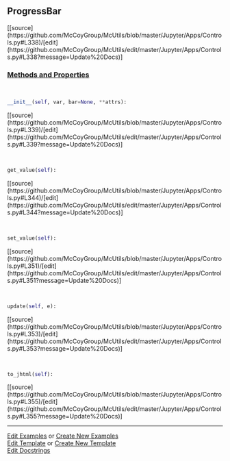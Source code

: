 ## <a id="McUtils.Jupyter.Apps.Controls.ProgressBar">ProgressBar</a> 
<div class="docs-source-link" markdown="1">
[[source](https://github.com/McCoyGroup/McUtils/blob/master/Jupyter/Apps/Controls.py#L338)/[edit](https://github.com/McCoyGroup/McUtils/edit/master/Jupyter/Apps/Controls.py#L338?message=Update%20Docs)]
</div>



<div class="collapsible-section">
 <div class="collapsible-section collapsible-section-header" markdown="1">
 
### <a class="collapse-link" data-toggle="collapse" href="#methods">Methods and Properties</a> <a class="float-right" data-toggle="collapse" href="#methods"><i class="fa fa-chevron-down"></i></a>

 </div>
 <div class="collapsible-section collapsible-section-body collapse" id="methods" markdown="1">

<a id="McUtils.Jupyter.Apps.Controls.ProgressBar.__init__" class="docs-object-method">&nbsp;</a> 
```python
__init__(self, var, bar=None, **attrs): 
```
<div class="docs-source-link" markdown="1">
[[source](https://github.com/McCoyGroup/McUtils/blob/master/Jupyter/Apps/Controls.py#L339)/[edit](https://github.com/McCoyGroup/McUtils/edit/master/Jupyter/Apps/Controls.py#L339?message=Update%20Docs)]
</div>

<a id="McUtils.Jupyter.Apps.Controls.ProgressBar.get_value" class="docs-object-method">&nbsp;</a> 
```python
get_value(self): 
```
<div class="docs-source-link" markdown="1">
[[source](https://github.com/McCoyGroup/McUtils/blob/master/Jupyter/Apps/Controls.py#L344)/[edit](https://github.com/McCoyGroup/McUtils/edit/master/Jupyter/Apps/Controls.py#L344?message=Update%20Docs)]
</div>

<a id="McUtils.Jupyter.Apps.Controls.ProgressBar.set_value" class="docs-object-method">&nbsp;</a> 
```python
set_value(self): 
```
<div class="docs-source-link" markdown="1">
[[source](https://github.com/McCoyGroup/McUtils/blob/master/Jupyter/Apps/Controls.py#L351)/[edit](https://github.com/McCoyGroup/McUtils/edit/master/Jupyter/Apps/Controls.py#L351?message=Update%20Docs)]
</div>

<a id="McUtils.Jupyter.Apps.Controls.ProgressBar.update" class="docs-object-method">&nbsp;</a> 
```python
update(self, e): 
```
<div class="docs-source-link" markdown="1">
[[source](https://github.com/McCoyGroup/McUtils/blob/master/Jupyter/Apps/Controls.py#L353)/[edit](https://github.com/McCoyGroup/McUtils/edit/master/Jupyter/Apps/Controls.py#L353?message=Update%20Docs)]
</div>

<a id="McUtils.Jupyter.Apps.Controls.ProgressBar.to_jhtml" class="docs-object-method">&nbsp;</a> 
```python
to_jhtml(self): 
```
<div class="docs-source-link" markdown="1">
[[source](https://github.com/McCoyGroup/McUtils/blob/master/Jupyter/Apps/Controls.py#L355)/[edit](https://github.com/McCoyGroup/McUtils/edit/master/Jupyter/Apps/Controls.py#L355?message=Update%20Docs)]
</div>

 </div>
</div>




___

[Edit Examples](https://github.com/McCoyGroup/McUtils/edit/gh-pages/ci/examples/McUtils/Jupyter/Apps/Controls/ProgressBar.md) or 
[Create New Examples](https://github.com/McCoyGroup/McUtils/new/gh-pages/?filename=ci/examples/McUtils/Jupyter/Apps/Controls/ProgressBar.md) <br/>
[Edit Template](https://github.com/McCoyGroup/McUtils/edit/gh-pages/ci/docs/McUtils/Jupyter/Apps/Controls/ProgressBar.md) or 
[Create New Template](https://github.com/McCoyGroup/McUtils/new/gh-pages/?filename=ci/docs/templates/McUtils/Jupyter/Apps/Controls/ProgressBar.md) <br/>
[Edit Docstrings](https://github.com/McCoyGroup/McUtils/edit/master/Jupyter/Apps/Controls.py#L338?message=Update%20Docs)